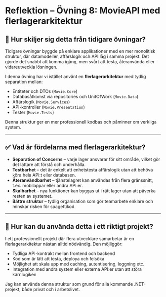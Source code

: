 # Reflektion – Övning 8: MovieAPI med flerlagerarkitektur

## 🔄 Hur skiljer sig detta från tidigare övningar?

Tidigare övningar byggde på enklare applikationer med en mer monolitisk struktur, där datamodeller, affärslogik och API låg i samma projekt. Det gjorde det snabbt att komma igång, men svårt att testa, återanvända eller vidareutveckla lösningen.

I denna övning har vi istället använt en **flerlagerarkitektur** med tydlig separation mellan:
- Entiteter och DTOs (`Movie.Core`)
- Databasåtkomst via repositories och UnitOfWork (`Movie.Data`)
- Affärslogik (`Movie.Services`)
- API-kontroller (`Movie.Presentation`)
- Tester (`Movie.Tests`)

Denna struktur ger en mer professionell kodbas och påminner om verkliga system.

---

## ✅ Vad är fördelarna med flerlagerarkitektur?

- **Separation of Concerns** – varje lager ansvarar för sitt område, vilket gör det lättare att förstå och underhålla.
- **Testbarhet** – det är enkelt att enhetstesta affärslogik utan att behöva köra hela API:t eller databasen.
- **Återanvändbarhet** – tjänstelagret kan användas från flera gränssnitt, t.ex. mobilappar eller andra API:er.
- **Skalbarhet** – nya funktioner kan byggas ut i rätt lager utan att påverka resten av systemet.
- **Bättre struktur** – tydlig organisation som gör teamarbete enklare och minskar risken för spagettikod.

---

## 💼 Hur kan du använda detta i ett riktigt projekt?

I ett professionellt projekt där flera utvecklare samarbetar är en flerlagerarkitektur nästan alltid nödvändig. Den möjliggör:
- Tydliga API-kontrakt mellan frontend och backend
- Kod som är lätt att testa, deploya och felsöka
- Möjlighet att skala upp med caching, autentisering, loggning etc.
- Integration med andra system eller externa API:er utan att störa kärnlogiken

Jag kan använda denna struktur som grund för alla kommande .NET-projekt, både privat och i arbetslivet.